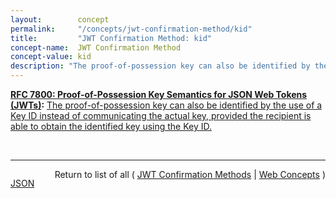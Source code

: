 ```yaml
---
layout:        concept
permalink:     "/concepts/jwt-confirmation-method/kid"
title:         "JWT Confirmation Method: kid"
concept-name:  JWT Confirmation Method
concept-value: kid
description: "The proof-of-possession key can also be identified by the use of a Key ID instead of communicating the actual key, provided the recipient is able to obtain the identified key using the Key ID."
---
```


**[RFC 7800: Proof-of-Possession Key Semantics for JSON Web Tokens (JWTs)](/specs/IETF/RFC/7800 "This specification describes how to declare in a JSON Web Token (JWT) that the presenter of the JWT possesses a particular proof-of-possession key and how the recipient can cryptographically confirm proof of possession of the key by the presenter. Being able to prove possession of a key is also sometimes described as the presenter being a holder-of-key."):** [The proof-of-possession key can also be identified by the use of a Key ID instead of communicating the actual key, provided the recipient is able to obtain the identified key using the Key ID.](http://tools.ietf.org/html/rfc7800#section-3.4 "Read documentation for JWT Confirmation Method &#34;kid&#34;")

<br/>
<hr/>

<p style="float : left"><a href="./kid.json" title="JSON representing this particular Web Concept value">JSON</a></p>
<p style="text-align: right">Return to list of all ( <a href="../jwt-confirmation-methods">JWT Confirmation Methods</a> | <a href="../">Web Concepts</a> )</p>

